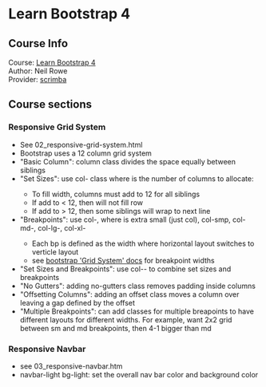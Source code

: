 # Learn Bootstrap 4

## Course Info
Course: [Learn Bootstrap 4](https://scrimba.com/g/gbootstrap4)  
Author: Neil Rowe  
Provider: [scrimba](https://scrimba.com)  

## Course sections

### Responsive Grid System
* See 02_responsive-grid-system.html
* Bootstrap uses a 12 column grid system
* "Basic Column": column class divides the space equally between siblings
* "Set Sizes": use col-<x> class where <x> is the number of columns to allocate:
    * To fill width, columns must add to 12 for all siblings
    * If add to < 12, then will not fill row
    * If add to > 12, then some siblings will wrap to next line
* "Breakpoints": use col-<bp>, where <bp> is  extra small (just col), col-smp, col-md-, col-lg-, col-xl- 
    * Each bp is defined as the width where horizontal layout switches to verticle layout
    * see [bootstrap 'Grid System' docs](https://getbootstrap.com/docs/4.0/layout/grid/) for breakpoint widths
* "Set Sizes and Breakpoints": use col-<bp>-<x> to combine set sizes and breakpoints
* "No Gutters": adding no-gutters class removes padding inside columns
* "Offsetting Columns": adding an offset class moves a column over leaving a gap defined by the offset
* "Multiple Breakpoints": can add classes for multiple breapoints to have different layouts for different widths.  For example, want 2x2 grid between sm and md breakpoints, then 4-1 bigger than md

### Responsive Navbar
* see 03_responsive-navbar.htm
* navbar-light bg-light: set the overall nav bar color and background color
